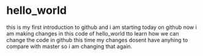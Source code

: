# hello_world
this is my first introduction to github and i am starting today on github
now i am making changes  in this code of hello_world tto learn how we can change the code in github
this time my changes dosent have anyhing to compare with master so i am changing that again.
